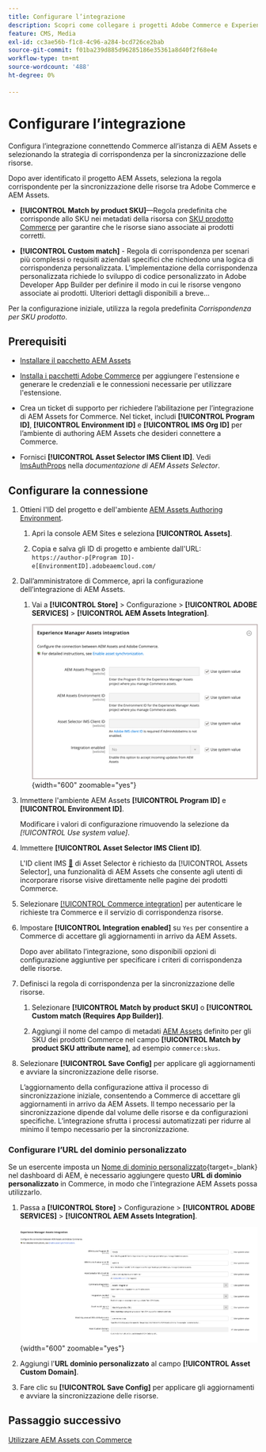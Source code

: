 ```yaml
---
title: Configurare l’integrazione
description: Scopri come collegare i progetti Adobe Commerce e Experience Manager Assets per abilitare la sincronizzazione delle risorse tra questi due sistemi.
feature: CMS, Media
exl-id: cc3ae56b-f1c8-4c96-a284-bcd726ce2bab
source-git-commit: f01ba239d885d96285186e35361a8d40f2f68e4e
workflow-type: tm+mt
source-wordcount: '488'
ht-degree: 0%

---
```


# Configurare l’integrazione

Configura l’integrazione connettendo Commerce all’istanza di AEM Assets e selezionando la strategia di corrispondenza per la sincronizzazione delle risorse.

Dopo aver identificato il progetto AEM Assets, seleziona la regola corrispondente per la sincronizzazione delle risorse tra Adobe Commerce e AEM Assets.

- **[!UICONTROL Match by product SKU]**—Regola predefinita che corrisponde allo SKU nei metadati della risorsa con [SKU prodotto Commerce](https://experienceleague.adobe.com/it/docs/commerce-operations/implementation-playbook/glossary#sku) per garantire che le risorse siano associate ai prodotti corretti.

- **[!UICONTROL Custom match]** - Regola di corrispondenza per scenari più complessi o requisiti aziendali specifici che richiedono una logica di corrispondenza personalizzata. L’implementazione della corrispondenza personalizzata richiede lo sviluppo di codice personalizzato in Adobe Developer App Builder per definire il modo in cui le risorse vengono associate ai prodotti. Ulteriori dettagli disponibili a breve...

Per la configurazione iniziale, utilizza la regola predefinita *Corrispondenza per SKU prodotto*.

## Prerequisiti

- [Installare il pacchetto AEM Assets](aem-assets-configure-aem.md)

- [Installa i pacchetti Adobe Commerce](aem-assets-configure-commerce.md) per aggiungere l&#39;estensione e generare le credenziali e le connessioni necessarie per utilizzare l&#39;estensione.

- Crea un ticket di supporto per richiedere l’abilitazione per l’integrazione di AEM Assets for Commerce. Nel ticket, includi **[!UICONTROL Program ID]**, **[!UICONTROL Environment ID]** e **[!UICONTROL IMS Org ID]** per l’ambiente di authoring AEM Assets che desideri connettere a Commerce.

- Fornisci **[!UICONTROL Asset Selector IMS Client ID]**. Vedi [ImsAuthProps](https://experienceleague.adobe.com/it/docs/experience-manager-cloud-service/content/assets/manage/asset-selector/asset-selector-integration/integrate-asset-selector-adobe-app) nella *documentazione di AEM Assets Selector*.

## Configurare la connessione

1. Ottieni l&#39;ID del progetto e dell&#39;ambiente [AEM Assets Authoring Environment](https://experienceleague.adobe.com/it/docs/experience-manager-cloud-service/content/sites/authoring/quick-start).

   1. Apri la console AEM Sites e seleziona **[!UICONTROL Assets]**.

   1. Copia e salva gli ID di progetto e ambiente dall&#39;URL:<br>`https://author-p[Program ID]-e[EnvironmentID].adobeaemcloud.com/`
1. Dall’amministratore di Commerce, apri la configurazione dell’integrazione di AEM Assets.

   1. Vai a **[!UICONTROL Store]** > Configurazione > **[!UICONTROL ADOBE SERVICES]** > **[!UICONTROL AEM Assets Integration]**.

      ![L&#39;integrazione di AEM Assets abilita l&#39;integrazione](assets/aem-assets-integration-enable-config.png){width="600" zoomable="yes"}

1. Immettere l&#39;ambiente AEM Assets **[!UICONTROL Program ID]** e **[!UICONTROL Environment ID]**.

   Modificare i valori di configurazione rimuovendo la selezione da *[!UICONTROL Use system value]*.

1. Immettere **[!UICONTROL Asset Selector IMS Client ID]**.

   L&#39;ID client IMS [&#128279;](https://experienceleague.adobe.com/it/docs/experience-manager-cloud-service/content/assets/manage/asset-selector/asset-selector-integration/integrate-asset-selector-adobe-app#ims-auth-props) di Asset Selector è richiesto da [!UICONTROL Assets Selector], una funzionalità di AEM Assets che consente agli utenti di incorporare risorse visive direttamente nelle pagine dei prodotti Commerce.

1. Selezionare [[!UICONTROL Commerce integration]](aem-assets-configure-commerce.md#add-the-integration-to-the-commerce-environment) per autenticare le richieste tra Commerce e il servizio di corrispondenza risorse.

1. Impostare **[!UICONTROL Integration enabled]** su `Yes` per consentire a Commerce di accettare gli aggiornamenti in arrivo da AEM Assets.

   Dopo aver abilitato l’integrazione, sono disponibili opzioni di configurazione aggiuntive per specificare i criteri di corrispondenza delle risorse.

1. Definisci la regola di corrispondenza per la sincronizzazione delle risorse.

   1. Selezionare **[!UICONTROL Match by product SKU]** o **[!UICONTROL Custom match (Requires App Builder)]**.

   1. Aggiungi il nome del campo di metadati [AEM Assets](aem-assets-configure-aem.md#configure-metadata) definito per gli SKU dei prodotti Commerce nel campo **[!UICONTROL Match by product SKU attribute name]**, ad esempio `commerce:skus`.

1. Selezionare **[!UICONTROL Save Config]** per applicare gli aggiornamenti e avviare la sincronizzazione delle risorse.

   L’aggiornamento della configurazione attiva il processo di sincronizzazione iniziale, consentendo a Commerce di accettare gli aggiornamenti in arrivo da AEM Assets. Il tempo necessario per la sincronizzazione dipende dal volume delle risorse e da configurazioni specifiche. L’integrazione sfrutta i processi automatizzati per ridurre al minimo il tempo necessario per la sincronizzazione.

### Configurare l’URL del dominio personalizzato

Se un esercente imposta un [Nome di dominio personalizzato](https://experienceleague.adobe.com/it/docs/experience-manager-cloud-service/content/implementing/using-cloud-manager/custom-domain-names/add-custom-domain-name){target=_blank} nel dashboard di AEM, è necessario aggiungere questo **URL di dominio personalizzato** in Commerce, in modo che l&#39;integrazione AEM Assets possa utilizzarlo.

1. Passa a **[!UICONTROL Store]** > Configurazione > **[!UICONTROL ADOBE SERVICES]** > **[!UICONTROL AEM Assets Integration]**.

   ![L&#39;integrazione di AEM Assets abilita l&#39;integrazione](assets/aem-assets-view.png){width="600" zoomable="yes"}

1. Aggiungi l&#39;**URL dominio personalizzato** al campo **[!UICONTROL Asset Custom Domain]**.

1. Fare clic su **[!UICONTROL Save Config]** per applicare gli aggiornamenti e avviare la sincronizzazione delle risorse.

## Passaggio successivo

[Utilizzare AEM Assets con Commerce](aem-assets-manage.md)

